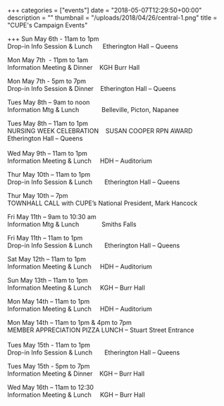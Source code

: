 +++
categories = ["events"]
date = "2018-05-07T12:29:50+00:00"
description = ""
thumbnail = "/uploads/2018/04/26/central-1.png"
title = "CUPE's Campaign Events"

+++
Sun May 6th - 11am to 1pm                           
Drop-in Info Session & Lunch      Etherington Hall – Queens

Mon May 7th  - 11pm to 1am                        
Information Meeting & Dinner    KGH Burr Hall 

Mon May 7th - 5pm to 7pm   
Drop-in Info Session & Dinner    Etherington Hall – Queens     

Tues May 8th – 9am to noon                         
Information Mtg & Lunch             Belleville, Picton, Napanee

Tues May 8th – 11am to 1pm                        
NURSING WEEK CELEBRATION    SUSAN COOPER RPN AWARD  
Etherington Hall – Queens  
                                                                          
Wed May 9th – 11am to 1pm                       
Information Meeting & Lunch     HDH – Auditorium

Thur May 10th – 11am to 1pm                      
Drop-in Info Session & Lunch       Etherington Hall – Queens

Thur May 10th – 7pm                                      
TOWNHALL CALL with CUPE’s National President, Mark Hancock

Fri May 11th – 9am to 10:30 am                   
Information Mtg & Lunch             Smiths Falls

Fri May 11th – 11am to 1pm                          
Drop-in Info Session & Lunch       Etherington Hall – Queens

Sat May 12th – 11am to 1pm                         
Information Meeting & Lunch     HDH – Auditorium

Sun May 13th – 11am to 1pm                        
Information Meeting & Lunch     KGH – Burr Hall

Mon May 14th – 11am to 1pm                      
Information Meeting & Lunch     HDH – Auditorium

Mon May 14th – 11am to 1pm & 4pm to 7pm                  
MEMBER APPRECIATION PIZZA LUNCH – Stuart Street Entrance                                              
Tues May 15th - 11am to 1pm                       
Drop-in Info Session & Lunch       Etherington Hall – Queens

Tues May 15th -  5pm to 7pm                         
Information Meeting & Dinner    KGH – Burr Hall

Wed May 16th – 11am to 12:30                    
Information Meeting & Lunch     KGH – Burr Hall